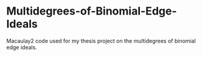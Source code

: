 # Multidegrees-of-Binomial-Edge-Ideals
Macaulay2 code used for my thesis project on the multidegrees of binomial edge ideals.
